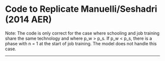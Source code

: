 # Code to Replicate Manuelli/Seshadri (2014 AER) #

Note: 
The code is only correct for the case where schooling and job training share the same technology and where p_w > p_s.
If p_w < p_s, there is a phase with n = 1 at the start of job training. The model does not handle this case.

-----------------
